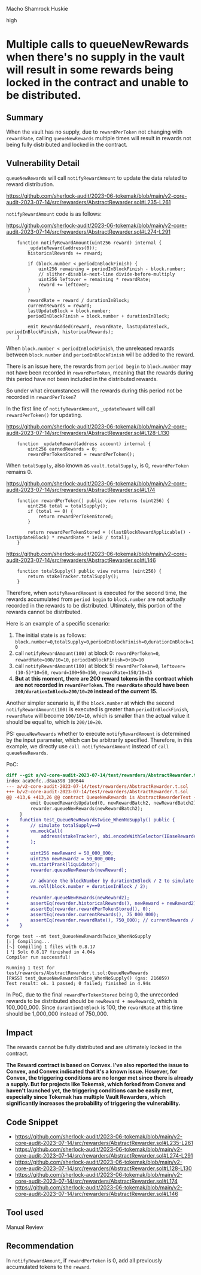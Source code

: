 Macho Shamrock Huskie

high

# Multiple calls to queueNewRewards when there's no supply in the vault will result in some rewards being locked in the contract and unable to be distributed.
## Summary
When the vault has no supply, due to `rewardPerToken` not changing with `rewardRate`, calling `queueNewRewards` multiple times will result in rewards not being fully distributed and locked in the contract.
## Vulnerability Detail
`queueNewRewards` will call `notifyRewardAmount` to update the data related to reward distribution.

https://github.com/sherlock-audit/2023-06-tokemak/blob/main/v2-core-audit-2023-07-14/src/rewarders/AbstractRewarder.sol#L235-L261

`notifyRewardAmount` code is as follows:

https://github.com/sherlock-audit/2023-06-tokemak/blob/main/v2-core-audit-2023-07-14/src/rewarders/AbstractRewarder.sol#L274-L291
```solidity
    function notifyRewardAmount(uint256 reward) internal {
        _updateReward(address(0));
        historicalRewards += reward;

        if (block.number < periodInBlockFinish) {
            uint256 remaining = periodInBlockFinish - block.number;
            // slither-disable-next-line divide-before-multiply
            uint256 leftover = remaining * rewardRate;
            reward += leftover;
        }

        rewardRate = reward / durationInBlock;
        currentRewards = reward;
        lastUpdateBlock = block.number;
        periodInBlockFinish = block.number + durationInBlock;

        emit RewardAdded(reward, rewardRate, lastUpdateBlock, periodInBlockFinish, historicalRewards);
    }
```

When `block.number < periodInBlockFinish`, the unreleased rewards between `block.number` and `periodInBlockFinish` will be added to the reward.

There is an issue here, the rewards from `period begin` to `block.number` may not have been recorded in `rewardPerToken`, meaning that the rewards during this period have not been included in the distributed rewards.

So under what circumstances will the rewards during this period not be recorded in `rewardPerToken`?

In the first line of `notifyRewardAmount`, `_updateReward` will call `rewardPerToken()` for updating.

https://github.com/sherlock-audit/2023-06-tokemak/blob/main/v2-core-audit-2023-07-14/src/rewarders/AbstractRewarder.sol#L128-L130
```solidity
    function _updateReward(address account) internal {
        uint256 earnedRewards = 0;
        rewardPerTokenStored = rewardPerToken();
```

When `totalSupply`, also known as `vault.totalSupply`, is 0, `rewardPerToken` remains 0. 

https://github.com/sherlock-audit/2023-06-tokemak/blob/main/v2-core-audit-2023-07-14/src/rewarders/AbstractRewarder.sol#L174
```solidity
    function rewardPerToken() public view returns (uint256) {
        uint256 total = totalSupply();
        if (total == 0) {
            return rewardPerTokenStored;
        }

        return rewardPerTokenStored + ((lastBlockRewardApplicable() - lastUpdateBlock) * rewardRate * 1e18 / total);
    }
```

https://github.com/sherlock-audit/2023-06-tokemak/blob/main/v2-core-audit-2023-07-14/src/rewarders/AbstractRewarder.sol#L146
```solidity
    function totalSupply() public view returns (uint256) {
        return stakeTracker.totalSupply();
    }
```

Therefore, when `notifyRewardAmount` is executed for the second time, the rewards accumulated from `period begin` to `block.number` are not actually recorded in the rewards to be distributed. Ultimately, this portion of the rewards cannot be distributed.

Here is an example of a specific scenario:
1. The initial state is as follows: `block.number=0`,`totalSupply=0`,`periodInBlockFinish=0`,`durationInBlock=10`
2. call `notifyRewardAmount(100)` at block 0: `rewardPerToken=0`, `rewardRate=100/10=10`, `periodInBlockFinish=0+10=10`
3. call `notifyRewardAmount(100)` at block 5: `rewardPerToken=0`, `leftover=(10-5)*10=50`, `reward=100+50=150`, `rewardRate=150/10=15`
4. **But at this moment, there are 200 reward tokens in the contract which are not recorded in `rewardPerToken`. The `rewardRate` should have been `200/durationInBlock=200/10=20` instead of the current 15.**

Another simpler scenario is, if the `block.number` at which the second `notifyRewardAmount(100)` is executed is greater than `periodInBlockFinish`, `rewardRate` will become `100/10=10`, which is smaller than the actual value it should be equal to, which is `200/10=20`.

PS: `queueNewRewards` whether to execute `notifyRewardAmount` is determined by the input parameter, which can be arbitrarily specified. Therefore, in this example, we directly use `call notifyRewardAmount` instead of `call queueNewRewards`.

PoC:

```diff
diff --git a/v2-core-audit-2023-07-14/test/rewarders/AbstractRewarder.t.sol b/v2-core-audit-2023-07-14/test/rewarders/AbstractRewarder.t.sol
index aca9efc..d8aa398 100644
--- a/v2-core-audit-2023-07-14/test/rewarders/AbstractRewarder.t.sol
+++ b/v2-core-audit-2023-07-14/test/rewarders/AbstractRewarder.t.sol
@@ -413,6 +413,26 @@ contract QueueNewRewards is AbstractRewarderTest {
         emit QueuedRewardsUpdated(0, newRewardBatch2, newRewardBatch2);
         rewarder.queueNewRewards(newRewardBatch2);
     }
+    function test_QueueNewRewardsTwice_WhenNoSupply() public {
+        // simulate totalSupply==0
+        vm.mockCall(
+            address(stakeTracker), abi.encodeWithSelector(IBaseRewarder.totalSupply.selector), abi.encode(0)
+        );
+
+        uint256 newReward = 50_000_000;
+        uint256 newReward2 = 50_000_000;
+        vm.startPrank(liquidator);
+        rewarder.queueNewRewards(newReward);
+
+        // advance the blockNumber by durationInBlock / 2 to simulate that the period is almost finished.
+        vm.roll(block.number + durationInBlock / 2);
+
+        rewarder.queueNewRewards(newReward2);
+        assertEq(rewarder.historicalRewards(), newReward + newReward2);
+        assertEq(rewarder.rewardPerTokenStored(), 0);
+        assertEq(rewarder.currentRewards(), 75_000_000);
+        assertEq(rewarder.rewardRate(), 750_000); // currentRewards / durationInBlock
+    }
```

```shell
forge test --mt test_QueueNewRewardsTwice_WhenNoSupply
[⠆] Compiling...
[⠢] Compiling 1 files with 0.8.17
[⠘] Solc 0.8.17 finished in 4.04s
Compiler run successful!

Running 1 test for test/rewarders/AbstractRewarder.t.sol:QueueNewRewards
[PASS] test_QueueNewRewardsTwice_WhenNoSupply() (gas: 216059)
Test result: ok. 1 passed; 0 failed; finished in 4.94s
```

In PoC, due to the final `rewardPerTokenStored` being 0, the unrecorded rewards to be distributed should be `newReward + newReward2`, which is 100_000_000. Since `durantionInBlock` is 100, the `rewardRate` at this time should be 1_000_000 instead of 750_000.

## Impact
The rewards cannot be fully distributed and are ultimately locked in the contract.

**The Reward contract is based on Convex. I've also reported the issue to Convex, and Convex indicated that it's a known issue. However, for Convex, the triggering conditions are no longer met since there is already a supply. But for projects like Tokemak, which forked from Convex and haven't launched yet, the triggering conditions can be easily met, especially since Tokemak has multiple Vault Rewarders, which significantly increases the probability of triggering the vulnerability.**
## Code Snippet
- https://github.com/sherlock-audit/2023-06-tokemak/blob/main/v2-core-audit-2023-07-14/src/rewarders/AbstractRewarder.sol#L235-L261
- https://github.com/sherlock-audit/2023-06-tokemak/blob/main/v2-core-audit-2023-07-14/src/rewarders/AbstractRewarder.sol#L274-L291
- https://github.com/sherlock-audit/2023-06-tokemak/blob/main/v2-core-audit-2023-07-14/src/rewarders/AbstractRewarder.sol#L128-L130
- https://github.com/sherlock-audit/2023-06-tokemak/blob/main/v2-core-audit-2023-07-14/src/rewarders/AbstractRewarder.sol#L174
- https://github.com/sherlock-audit/2023-06-tokemak/blob/main/v2-core-audit-2023-07-14/src/rewarders/AbstractRewarder.sol#L146
## Tool used

Manual Review

## Recommendation
In `notifyRewardAmount`, if `rewardPerToken` is 0, add all previously accumulated tokens to the `reward`.